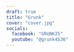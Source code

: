 ```yaml
---
draft: true
title: "Grunk"
cover: "cover.jpg"
socials:
  facebook: "GRUNK25"
  youtube: "@grunk4536"
---
```


